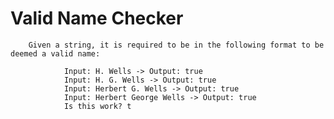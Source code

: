 # Valid Name Checker

        Given a string, it is required to be in the following format to be deemed a valid name:

                Input: H. Wells -> Output: true
                Input: H. G. Wells -> Output: true
                Input: Herbert G. Wells -> Output: true
                Input: Herbert George Wells -> Output: true
                Is this work? t